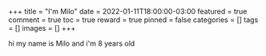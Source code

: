 +++
title = "I'm Milo"
date = 2022-01-11T18:00:00-03:00
featured = true
comment = true
toc = true
reward = true
pinned = false
categories = []
tags = []
images = []
+++

hi my name is Milo and i'm 8 years old 